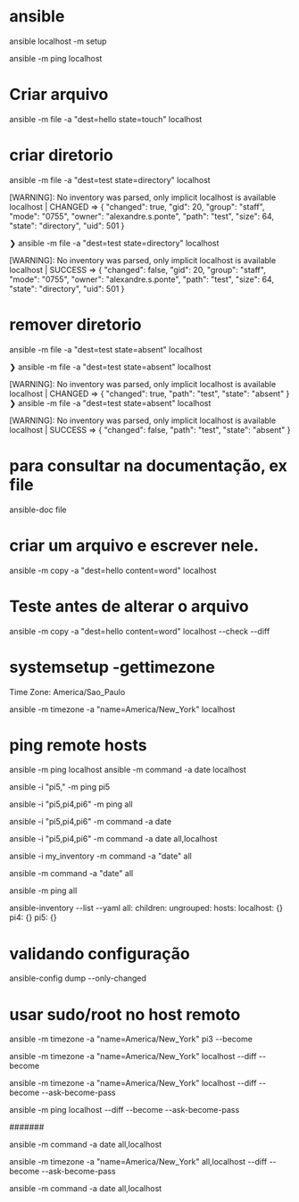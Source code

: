 # ansible



ansible localhost -m setup

ansible -m ping localhost


# Criar arquivo 
ansible -m file -a "dest=hello state=touch" localhost

# criar diretorio
ansible -m file -a "dest=test state=directory" localhost

[WARNING]: No inventory was parsed, only implicit localhost is available
localhost | CHANGED => {
    "changed": true,
    "gid": 20,
    "group": "staff",
    "mode": "0755",
    "owner": "alexandre.s.ponte",
    "path": "test",
    "size": 64,
    "state": "directory",
    "uid": 501
}



❯ ansible -m file -a "dest=test state=directory" localhost

[WARNING]: No inventory was parsed, only implicit localhost is available
localhost | SUCCESS => {
    "changed": false,
    "gid": 20,
    "group": "staff",
    "mode": "0755",
    "owner": "alexandre.s.ponte",
    "path": "test",
    "size": 64,
    "state": "directory",
    "uid": 501
}

# remover diretorio

ansible -m file -a "dest=test state=absent" localhost


❯ ansible -m file -a "dest=test state=absent" localhost

[WARNING]: No inventory was parsed, only implicit localhost is available
localhost | CHANGED => {
    "changed": true,
    "path": "test",
    "state": "absent"
}
❯ ansible -m file -a "dest=test state=absent" localhost

[WARNING]: No inventory was parsed, only implicit localhost is available
localhost | SUCCESS => {
    "changed": false,
    "path": "test",
    "state": "absent"
}




# para consultar na documentação, ex file
ansible-doc file


# criar um arquivo e escrever nele.
ansible -m copy -a "dest=hello content=word" localhost


# Teste antes de alterar o arquivo
ansible -m copy -a "dest=hello content=word" localhost --check --diff


# systemsetup -gettimezone
Time Zone: America/Sao_Paulo

ansible -m timezone -a "name=America/New_York" localhost


# ping remote hosts
ansible -m ping localhost
ansible -m command -a date localhost

ansible -i "pi5," -m ping pi5


ansible -i "pi5,pi4,pi6" -m ping all


ansible -i "pi5,pi4,pi6" -m command -a date



ansible -i "pi5,pi4,pi6" -m command -a date all,localhost

ansible -i my_inventory -m command -a "date" all


ansible -m command -a "date" all

ansible -m ping all



ansible-inventory --list --yaml
all:
  children:
    ungrouped:
      hosts:
        localhost: {}
        pi4: {}
        pi5: {}




# validando configuração
ansible-config dump --only-changed




# usar sudo/root no host remoto
ansible -m timezone -a "name=America/New_York" pi3 --become



ansible -m timezone -a "name=America/New_York" localhost --diff --become


ansible -m timezone -a "name=America/New_York" localhost --diff --become --ask-become-pass


ansible -m ping localhost --diff --become --ask-become-pass



#######


ansible -m command -a date all,localhost



ansible -m timezone -a "name=America/New_York" all,localhost --diff --become --ask-become-pass

ansible -m command -a date all,localhost
